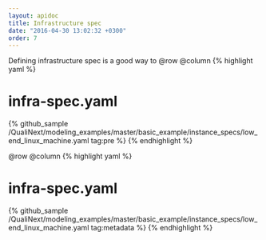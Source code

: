 ```yaml
---
layout: apidoc
title: Infrastructure spec
date: "2016-04-30 13:02:32 +0300"
order: 7
---
```

Defining infrastructure spec is a good way to
@row
@column
{% highlight yaml %}
# infra-spec.yaml
{% github_sample /QualiNext/modeling_examples/master/basic_example/instance_specs/low_end_linux_machine.yaml tag:pre %}
{% endhighlight %}

@row
@column
{% highlight yaml %}
# infra-spec.yaml
{% github_sample /QualiNext/modeling_examples/master/basic_example/instance_specs/low_end_linux_machine.yaml tag:metadata %}
{% endhighlight %}
